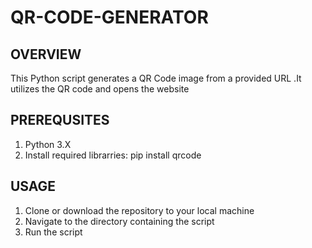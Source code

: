 # QR-CODE-GENERATOR
## OVERVIEW
This Python script generates a QR Code image from a provided URL .It utilizes the QR code and opens the website
## PREREQUSITES
1. Python 3.X
2. Install required librarries:
     pip install qrcode
## USAGE
1. Clone or download the repository to your local machine
2. Navigate to the directory containing the script
3. Run the script
